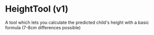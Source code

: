 # HeightTool (v1)

A tool which lets you calculate the predicted child's height with a basic formula (7-8cm differences possible)
